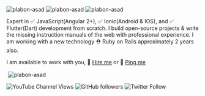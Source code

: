 <img src="https://img.shields.io/static/v1?label=Version&message=1.0.0&color=success" alt="plabon-asad" /> <img src="https://komarev.com/ghpvc/?username=plabon-asad&label=Profile%20views&color=success&style=flat" alt="plabon-asad" /> <img src="https://img.shields.io/static/v1?label=licence&message=MIT&color=blue" alt="plabon-asad" />


Expert in ✅ JavaScript(Angular 2+), ✅ Ionic(Android & IOS), and ✅ Flutter(Dart) development from scratch. I build open-source projects & write the missing instruction manuals of the web with professional experience. I am working with a new technology ⛑️ Ruby on Rails approximately 2 years also.

I am available to work with you, 🔸 [Hire me](https://www.fiverr.com/plabon_asad) or 🔸 [Ping me](https://linkedin.com/in/plabon-asad)

<p>&nbsp;<img align="center" src="https://github-readme-stats.vercel.app/api?username=plabon-asad&show_icons=true&locale=en" alt="plabon-asad" /></p>

![YouTube Channel Views](https://img.shields.io/youtube/channel/views/UC1POl6JvACP_Vp8cVc2RDhA?style=social)
![GitHub followers](https://img.shields.io/github/followers/plabon-asad?style=social)
![Twitter Follow](https://img.shields.io/twitter/follow/plabon_asad?style=social)


